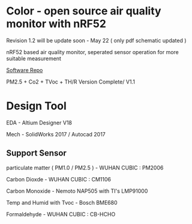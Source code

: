  Color - open source air quality monitor with nRF52
===================================

Revision 1.2 will be update soon - May 22 
( only pdf schematic updated )


nRF52 based air quality monitor, seperated sensor operation for more suitable measurement

[Software Repo](https://github.com/colorful-fish)

PM2.5 + Co2 + TVoc + TH/R Version Complete/ V1.1


# Design Tool

EDA - Altium Designer V18

Mech - SolidWorks 2017 / Autocad 2017


## Support Sensor

particulate matter ( PM1.0 / PM2.5 ) - WUHAN CUBIC : PM2006

Carbon Dioxde - WUHAN CUBIC : CM1106

Carbon Monoxide - Nemoto NAP505 with TI's LMP91000

Temp and Humid with Tvoc - Bosch BME680

Formaldehyde - WUHAN CUBIC : CB-HCHO
